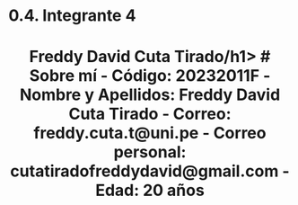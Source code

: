 # 0.4. Integrante 4
<h1 align="center">Freddy David Cuta Tirado/h1>
# Sobre mí
- Código: 20232011F
- Nombre y Apellidos: Freddy David Cuta Tirado
- Correo: freddy.cuta.t@uni.pe
- Correo personal: cutatiradofreddydavid@gmail.com
- Edad: 20 años

